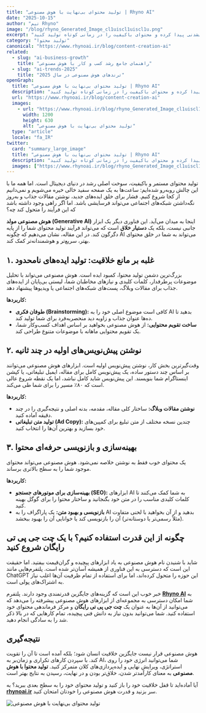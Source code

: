 ```yaml
---
title: "تولید محتوای بی‌نهایت با هوش مصنوعی | Rhyno AI"
date: "2025-10-15"
author: "تیم Rhyno"
image: "/blog/rhyno_Generated_Image_cl1uiscl1uiscl1u.png"
excerpt: "یاد بگیرید چگونه با ابزارهای هوش مصنوعی و جایگزین‌های قدرتمند چت جی پی تی رایگان، ایده‌های تمام‌نشدنی پیدا کرده و محتوای باکیفیت را در زمانی کوتاه تولید کنید."
category: "تولید محتوا"
canonical: "https://www.rhynoai.ir/blog/content-creation-ai"
related:
  - slug: "ai-business-growth"
    title: "راهنمای جامع رشد کسب و کار با هوش مصنوعی"
  - slug: "ai-trends-2025"
    title: "ترندهای هوش مصنوعی در سال 2025"
openGraph:
  title: "تولید محتوای بی‌نهایت با هوش مصنوعی | Rhyno AI"
  description: "با جایگزین‌های قدرتمند چت جی پی تی رایگان، ایده‌های تمام‌نشدنی پیدا کرده و محتوای باکیفیت را در زمانی کوتاه تولید کنید."
  url: "https://www.rhynoai.ir/blog/content-creation-ai"
  images:
    - url: "https://www.rhynoai.ir/blog/rhyno_Generated_Image_cl1uiscl1uiscl1u.png"
      width: 1200
      height: 630
      alt: "تولید محتوای بی‌نهایت با هوش مصنوعی"
  type: "article"
  locale: "fa_IR"
twitter:
  card: "summary_large_image"
  title: "تولید محتوای بی‌نهایت با هوش مصنوعی | Rhyno AI"
  description: "با جایگزین‌های قدرتمند چت جی پی تی رایگان، ایده‌های تمام‌نشدنی پیدا کرده و محتوای باکیفیت را در زمانی کوتاه تولید کنید."
  images: ["https://www.rhynoai.ir/blog/rhyno_Generated_Image_cl1uiscl1uiscl1u.png"]
---
```


تولید محتوای مستمر و باکیفیت، سوخت اصلی رشد در دنیای دیجیتال است. اما همه ما با این چالش روبه‌رو شده‌ایم: ساعت‌ها به یک صفحه سفید خالی خیره می‌شویم و نمی‌دانیم از کجا شروع کنیم. فشار برای خلق ایده‌های جدید، نوشتن مقالات جذاب و به‌روز نگه‌داشتن شبکه‌های اجتماعی می‌تواند فرسایشی باشد. اما اگر راهی وجود داشته باشد که این فرآیند را متحول کند چه؟

**هوش مصنوعی مولد (Generative AI)** اینجا به میدان می‌آید. این فناوری دیگر یک ابزار جانبی نیست، بلکه یک **دستیار خلاق** است که می‌تواند فرآیند تولید محتوای شما را از پایه دگرگون کند. در این مقاله، نشان می‌دهیم که چگونه AI می‌تواند به شما در خلق محتوای بهتر، سریع‌تر و هوشمندانه‌تر کمک کند.

## ۱. غلبه بر مانع خلاقیت: تولید ایده‌های نامحدود

بزرگ‌ترین دشمن تولید محتوا، کمبود ایده است. هوش مصنوعی می‌تواند با تحلیل موضوعات پرطرفدار، کلمات کلیدی و نیازهای مخاطبان شما، لیستی بی‌پایان از ایده‌های جذاب برای مقالات وبلاگ، پست‌های شبکه‌های اجتماعی یا ویدیوها پیشنهاد دهد.

**کاربردها:**

- **طوفان فکری (Brainstorming):** کافی است موضوع اصلی خود را به AI بدهید تا ده‌ها عنوان جذاب و زاویه دید منحصربه‌فرد برای شما تولید کند.
- **ساخت تقویم محتوایی:** از هوش مصنوعی بخواهید بر اساس اهداف کسب‌وکار شما، یک تقویم محتوایی ماهانه با موضوعات متنوع طراحی کند.

## ۲. نوشتن پیش‌نویس‌های اولیه در چند ثانیه

وقت‌گیرترین بخش کار، نوشتن پیش‌نویس اولیه است. ابزارهای هوش مصنوعی می‌توانند بر اساس چند دستور ساده، یک پیش‌نویس کامل برای مقاله، ایمیل تبلیغاتی، یا کپشن اینستاگرام شما بنویسند. این پیش‌نویس شاید کامل نباشد، اما یک نقطه شروع عالی است که ۸۰٪ مسیر را برای شما طی می‌کند.

**کاربردها:**

- **نوشتن مقالات وبلاگ:** ساختار کلی مقاله، مقدمه، بدنه اصلی و نتیجه‌گیری را در چند دقیقه آماده کنید.
- **تولید متن تبلیغاتی (Ad Copy):** چندین نسخه مختلف از متن تبلیغ برای کمپین‌های خود بسازید و بهترین آن‌ها را انتخاب کنید.

## ۳. بهینه‌سازی و بازنویسی حرفه‌ای محتوا

یک محتوای خوب فقط به نوشتن خلاصه نمی‌شود. هوش مصنوعی می‌تواند محتوای موجود شما را به سطح بالاتری برساند.

**کاربردها:**

- **بهینه‌سازی برای موتورهای جستجو (SEO):** ابزارهای AI به شما کمک می‌کنند تا کلمات کلیدی مناسب را در متن خود بگنجانید و ساختار محتوا را برای گوگل بهینه کنید.
- **بازنویسی و بهبود متن:** یک پاراگراف را به AI بدهید و از آن بخواهید با لحنی متفاوت (مثلاً رسمی‌تر یا دوستانه‌تر) آن را بازنویسی کند یا خوانایی آن را بهبود ببخشد.

## چگونه از این قدرت استفاده کنیم؟ با یک چت جی پی تی رایگان شروع کنید

شاید با شنیدن نام هوش مصنوعی به یاد ابزارهای پیچیده و گران‌قیمت بیفتید. اما حقیقت این است که دسترسی به این فناوری از همیشه آسان‌تر شده است. پلتفرم‌هایی مانند ChatGPT این حوزه را متحول کرده‌اند، اما برای استفاده از تمام ظرفیت آن‌ها اغلب نیاز به اشتراک‌های پولی است.

خبر خوب این است که گزینه‌های جایگزین قدرتمندی وجود دارند. پلتفرم **[Rhyno AI](https://rhynoai.ir)** به شما امکان دسترسی به مجموعه‌ای از ابزارهای هوش مصنوعی پیشرفته را می‌دهد که می‌توانید از آن‌ها به عنوان یک **چت جی پی تی رایگان** و مرکز فرماندهی محتوای خود استفاده کنید. شما می‌توانید بدون نیاز به دانش فنی پیچیده، تمام کارهایی که در بالا ذکر شد را به سادگی انجام دهید.

## نتیجه‌گیری

هوش مصنوعی قرار نیست جایگزین خلاقیت انسان شود؛ بلکه آمده است تا آن را تقویت کند. با سپردن کارهای تکراری و زمان‌بر به AI، شما می‌توانید انرژی خود را روی استراتژی، ویرایش نهایی و ایده‌پردازی‌های کلان متمرکز کنید. **تولید محتوا با هوش مصنوعی** به معنای کارآمدتر شدن، خلاق‌تر بودن و در نهایت، رسیدن به نتایج بهتر است.

آیا آماده‌اید تا قفل خلاقیت خود را باز کنید و تولید محتوای خود را به سطح بعدی ببرید؟ به **[rhynoai.ir](https://rhynoai.ir)** سر بزنید و قدرت هوش مصنوعی را خودتان امتحان کنید.

![تولید محتوای بی‌نهایت با هوش مصنوعی](/blog/rhyno_Generated_Image_cl1uiscl1uiscl1u.png "تولید محتوای بی‌نهایت با هوش مصنوعی")